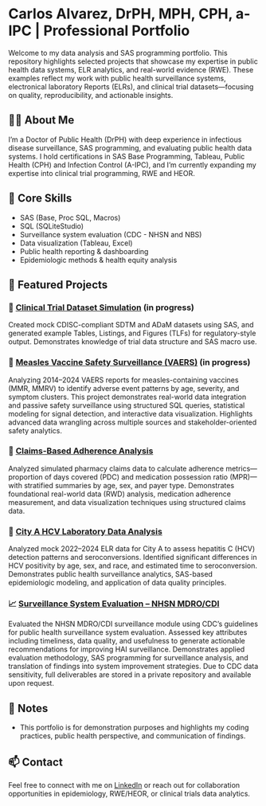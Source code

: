 # Carlos Alvarez, DrPH, MPH, CPH, a-IPC | Professional Portfolio

Welcome to my data analysis and SAS programming portfolio. This repository highlights selected projects that showcase my expertise in public health data systems, ELR analytics, and real-world evidence (RWE). These examples reflect my work with public health surveillance systems, electronical laboratory Reports (ELRs), and clinical trial datasets—focusing on quality, reproducibility, and actionable insights.

## 👨‍🔬 About Me

I’m a Doctor of Public Health (DrPH) with deep experience in infectious disease surveillance, SAS programming, and evaluating public health data systems. I hold certifications in SAS Base Programming, Tableau, Public Health (CPH) and Infection Control (A-IPC), and I’m currently expanding my expertise into clinical trial programming, RWE and HEOR.

## 🧰 Core Skills

- SAS (Base, Proc SQL, Macros)
- SQL (SQLiteStudio)
- Surveillance system evaluation (CDC - NHSN and NBS)
- Data visualization (Tableau, Excel)
- Public health reporting & dashboarding
- Epidemiologic methods & health equity analysis

## 📁 Featured Projects

### 🔬 [Clinical Trial Dataset Simulation](./ClinicalTrialProject) (in progress)
Created mock CDISC-compliant SDTM and ADaM datasets using SAS, and generated example Tables, Listings, and Figures (TLFs) for regulatory-style output. Demonstrates knowledge of trial data structure and SAS macro use.

### 🧪 [Measles Vaccine Safety Surveillance (VAERS)](./VAERS_Measles_AE_Project) (in progress)  
Analyzing 2014–2024 VAERS reports for measles-containing vaccines (MMR, MMRV) to identify adverse event patterns by age, severity, and symptom clusters. This project demonstrates real-world data integration and passive safety surveillance using structured SQL queries, statistical modeling for signal detection, and interactive data visualization. Highlights advanced data wrangling across multiple sources and stakeholder-oriented safety analytics.

### 💊 [Claims-Based Adherence Analysis](./ClaimsAnalysis)
Analyzed simulated pharmacy claims data to calculate adherence metrics—proportion of days covered (PDC) and medication possession ratio (MPR)—with stratified summaries by age, sex, and payer type. Demonstrates foundational real-world data (RWD) analysis, medication adherence measurement, and data visualization techniques using structured claims data.

### 🧪 [City A HCV Laboratory Data Analysis](./HCV_ELR_Project)  
Analyzed mock 2022–2024 ELR data for City A to assess hepatitis C (HCV) detection patterns and seroconversions. Identified significant differences in HCV positivity by age, sex, and race, and estimated time to seroconversion. Demonstrates public health surveillance analytics, SAS-based epidemiologic modeling, and application of data quality principles.

### 📈 [Surveillance System Evaluation – NHSN MDRO/CDI](./SurveillanceSystemEvaluation)  
Evaluated the NHSN MDRO/CDI surveillance module using CDC’s guidelines for public health surveillance system evaluation. Assessed key attributes including timeliness, data quality, and usefulness to generate actionable recommendations for improving HAI surveillance. Demonstrates applied evaluation methodology, SAS programming for surveillance analysis, and translation of findings into system improvement strategies. Due to CDC data sensitivity, full deliverables are stored in a private repository and available upon request.




## 📎 Notes

- This portfolio is for demonstration purposes and highlights my coding practices, public health perspective, and communication of findings.

## 📫 Contact

Feel free to connect with me on [LinkedIn](https://www.linkedin.com/cralvarezhdz) or reach out for collaboration opportunities in epidemiology, RWE/HEOR, or clinical trials data analytics.
